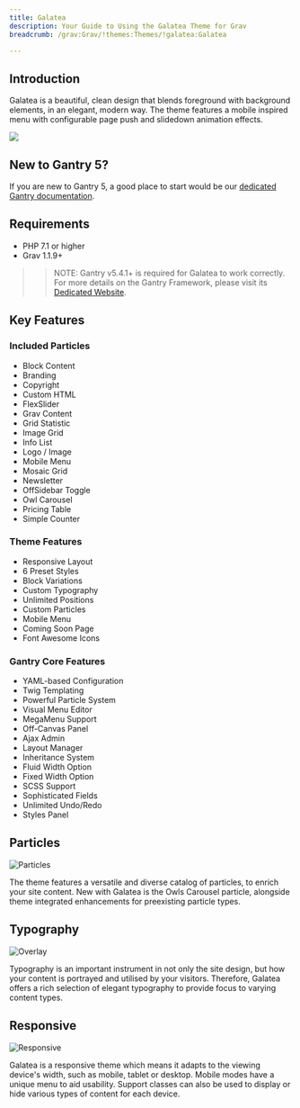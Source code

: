 ```yaml
---
title: Galatea
description: Your Guide to Using the Galatea Theme for Grav
breadcrumb: /grav:Grav/!themes:Themes/!galatea:Galatea

---
```


Introduction
-----

Galatea is a beautiful, clean design that blends foreground with background elements, in an elegant, modern way. The theme features a mobile inspired menu with configurable page push and slidedown animation effects.

![](assets/galatea.jpeg)

New to Gantry 5?
-----
If you are new to Gantry 5, a good place to start would be our [dedicated Gantry documentation](http://docs.gantry.org).

Requirements
-----

* PHP 7.1 or higher
* Grav 1.1.9+

>> NOTE: Gantry v5.4.1+ is required for Galatea to work correctly. For more details on the Gantry Framework, please visit its [Dedicated Website](http://gantry.org).

Key Features
-----


### Included Particles

* Block Content
* Branding
* Copyright
* Custom HTML
* FlexSlider
* Grav Content
* Grid Statistic
* Image Grid
* Info List
* Logo / Image
* Mobile Menu
* Mosaic Grid
* Newsletter
* OffSidebar Toggle
* Owl Carousel
* Pricing Table
* Simple Counter 

### Theme Features

* Responsive Layout
* 6 Preset Styles
* Block Variations
* Custom Typography
* Unlimited Positions
* Custom Particles
* Mobile Menu
* Coming Soon Page
* Font Awesome Icons 

### Gantry Core Features

* YAML-based Configuration
* Twig Templating
* Powerful Particle System
* Visual Menu Editor
* MegaMenu Support
* Off-Canvas Panel
* Ajax Admin
* Layout Manager
* Inheritance System
* Fluid Width Option
* Fixed Width Option
* SCSS Support
* Sophisticated Fields
* Unlimited Undo/Redo
* Styles Panel

## Particles

![Particles](ft-2.jpg)

The theme features a versatile and diverse catalog of particles, to enrich your site content. New with Galatea is the Owls Carousel particle, alongside theme integrated enhancements for preexisting particle types.

## Typography

![Overlay](ft-3.jpg)

Typography is an important instrument in not only the site design, but how your content is portrayed and utilised by your visitors. Therefore, Galatea offers a rich selection of elegant typography to provide focus to varying content types.

## Responsive

![Responsive](ft-4.jpg)

Galatea is a responsive theme which means it adapts to the viewing device's width, such as mobile, tablet or desktop. Mobile modes have a unique menu to aid usability. Support classes can also be used to display or hide various types of content for each device.
